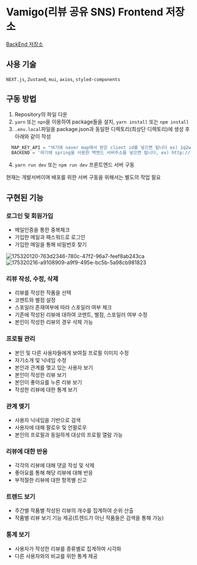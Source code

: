 # Vamigo(리뷰 공유 SNS) Frontend 저장소


[BackEnd 저장소](https://github.com/VamigoProject/BackEnd)

## 사용 기술
`NEXT.js`, `Zustand`, `mui`, `axios`, `styled-components`

## 구동 방법
1. Repository의 파일 다운
2. `yarn` 또는 `npn`을 이용하여 package들을 설치, `yarn install` 또는 `npm install`
3. `.env.local`파일을 package.json과 동일한 디렉토리(최상단 디렉토리)에 생성 후 아래와 같이 작성
```JavaScript
  MAP_KEY_API = "여기에 naver map에서 받은 client id를 넣으면 됩니다 ex) 1q2w3e4r"
  BACKEND = '여기에 spring을 사용한 백엔드 서버주소를 넣으면 됩니다, ex) http://localhost:8080'
```
4. `yarn run dev` 또는 `npm run dev` 프론트엔드 서버 구동

현재는 개발서버이며 배포를 위한 서버 구동을 위해서는 별도의 작업 필요

## 구현된 기능
### 로그인 및 회원가입
 - 메일인증을 통한 중복체크
 - 가입한 메일과 패스워드로 로그인
 - 가입한 메일을 통해 비밀번호 찾기

![175320120-763d2346-780c-47f2-96a7-feef8ab243ca](https://user-images.githubusercontent.com/61939201/175322663-3fd70eb7-64d2-4218-a5bc-256893314c1f.png)
![175320216-a9108909-a9f9-495e-bc5b-5a98cb981823](https://user-images.githubusercontent.com/61939201/175322677-ae5c23d1-70d4-4568-9129-b21dad03be2b.png)


### 리뷰 작성, 수정, 삭제
 - 리뷰를 작성한 작품을 선택
 - 코멘트와 별점 설정
 - 스포일러 존재여부에 따라 스포일러 여부 체크
 - 기존에 작성된 리뷰에 대하여 코멘트, 별점, 스포일러 여부 수정
 - 본인이 작성한 리뷰의 경우 삭제 가능
### 프로필 관리
 - 본인 및 다른 사용자들에게 보여질 프로필 이미지 수정
 - 자기소개 및 닉네임 수정
 - 본인과 관계를 맺고 있는 사용자 보기
 - 본인이 작성한 리뷰 보기
 - 본인이 좋아요를 누른 리뷰 보기
 - 작성한 리뷰에 대한 통계 보기
### 관계 맺기
 - 사용자 닉네임을 기반으로 검색
 - 사용자에 대해 팔로우 및 언팔로우
 - 본인의 프로필과 동일하게 대상의 프로필 열람 가능
### 리뷰에 대한 반응
 - 각각의 리뷰에 대해 댓글 작성 및 삭제
 - 좋아요를 통해 해당 리뷰에 대해 반응
 - 부적절한 리뷰에 대한 항목별 신고
### 트렌드 보기
 - 주간별 작품별 작성된 리뷰의 개수를 집계하여 순위 산출
 - 작품별 리뷰 보기 기능 제공(트렌드가 아닌 작품들은 검색을 통해 가능)
### 통계 보기
 - 사용자가 작성한 리뷰를 종류별로 집계하여 시각화
 - 다른 사용자와의 비교를 위한 통계 제공
